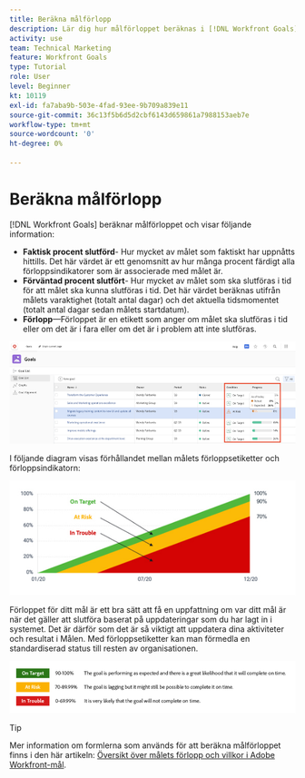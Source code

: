 ```yaml
---
title: Beräkna målförlopp
description: Lär dig hur målförloppet beräknas i [!DNL Workfront Goals].
activity: use
team: Technical Marketing
feature: Workfront Goals
type: Tutorial
role: User
level: Beginner
kt: 10119
exl-id: fa7aba9b-503e-4fad-93ee-9b709a839e11
source-git-commit: 36c13f5b6d5d2cbf6143d659861a7988153aeb7e
workflow-type: tm+mt
source-wordcount: '0'
ht-degree: 0%

---
```


# Beräkna målförlopp

[!DNL Workfront Goals] beräknar målförloppet och visar följande information:

* **Faktisk procent slutförd**- Hur mycket av målet som faktiskt har uppnåtts hittills. Det här värdet är ett genomsnitt av hur många procent färdigt alla förloppsindikatorer som är associerade med målet är.
* **Förväntad procent slutfört**- Hur mycket av målet som ska slutföras i tid för att målet ska kunna slutföras i tid. Det här värdet beräknas utifrån målets varaktighet (totalt antal dagar) och det aktuella tidsmomentet (totalt antal dagar sedan målets startdatum).
* **Förlopp**—Förloppet är en etikett som anger om målet ska slutföras i tid eller om det är i fara eller om det är i problem att inte slutföras.

![En skärmbild av målförloppet i [!DNL Workfront Goals]](assets/13-workfront-goals-percent-complete.png)

I följande diagram visas förhållandet mellan målets förloppsetiketter och förloppsindikatorn:

![Ett diagram som visar relationen mellan målförloppsetiketter och förloppsprocent](assets/14-workfront-goals-progress-statuses.jpeg)

Förloppet för ditt mål är ett bra sätt att få en uppfattning om var ditt mål är när det gäller att slutföra baserat på uppdateringar som du har lagt in i systemet. Det är därför som det är så viktigt att uppdatera dina aktiviteter och resultat i Målen. Med förloppsetiketter kan man förmedla en standardiserad status till resten av organisationen.

![En bild som täcker de olika förloppsetiketterna i [!DNL Workfront Goals]](assets/15-workfront-goals-progress-bar-code.png)


>[!TIP]
>
>Mer information om formlerna som används för att beräkna målförloppet finns i den här artikeln: [Översikt över målets förlopp och villkor i Adobe Workfront-mål](https://experienceleague.adobe.com/docs/workfront/using/adobe-workfront-goals/goal-management/calculate-goal-progress.html?lang=en#overview-of-goal-progress-and-threshold).

